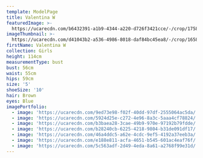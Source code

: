 ```yaml
---
template: ModelPage
title: Valentina W
featuredImage: >-
  https://ucarecdn.com/b6432391-a1b9-4344-a220-d726f3421cce/-/crop/1758x991/0,145/-/preview/
imageThumbnail: >-
  https://ucarecdn.com/d41043b2-a536-4986-8018-daf84bc45ea8/-/crop/1658x2543/237,34/-/preview/
firstName: Valentina W
collection: Girls
height: 114cm
measurementType: bust
bust: 56cm
waist: 55cm
hips: 59cm
size: '5'
shoeSize: '10'
hair: Brown
eyes: Blue
imagePortfolio:
  - image: 'https://ucarecdn.com/9ed73e98-f02f-40dd-97df-2555064ac5da/'
  - image: 'https://ucarecdn.com/5924d25e-c272-4e96-8a3c-5aaa4cf78824/'
  - image: 'https://ucarecdn.com/b3baea28-3cae-49b9-970e-97192b79fdde/'
  - image: 'https://ucarecdn.com/b28240cb-6225-4218-9804-b31de091df17/'
  - image: 'https://ucarecdn.com/46a4ddc5-a62e-4cdc-9ef5-4192a37eeb3a/'
  - image: 'https://ucarecdn.com/e188e811-acfa-4651-b545-601ac4eaf76f/'
  - image: 'https://ucarecdn.com/5c563adf-2d49-4eda-8a61-a2768f99e31d/'
---
```


